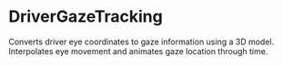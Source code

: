 # DriverGazeTracking
Converts driver eye coordinates to gaze information using a 3D model. Interpolates eye movement and animates gaze location through time.
